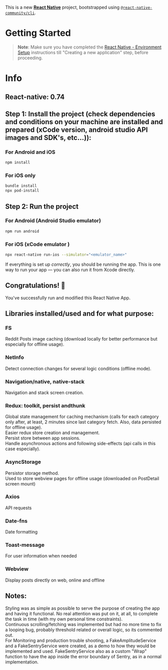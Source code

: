 This is a new [**React Native**](https://reactnative.dev) project, bootstrapped using [`@react-native-community/cli`](https://github.com/react-native-community/cli).

# Getting Started

>**Note**: Make sure you have completed the [React Native - Environment Setup](https://reactnative.dev/docs/environment-setup) instructions till "Creating a new application" step, before proceeding.

# Info
## React-native: 0.74


## Step 1: Install the project (check dependencies and conditions on your machine are installed and prepared (xCode version, android studio API images and SDK's, etc...)):
### For Android and iOS

```bash
npm install
```
### For iOS only 

```bash
bundle install
npx pod-install
```

## Step 2: Run the project
### For Android (Android Studio emulator)

```bash
npm run android
```

### For iOS (xCode emulator )
```bash
npx react-native run-ios --simulator="<emulator_name>"
```

If everything is set up _correctly_, you should be running the app.
This is one way to run your app — you can also run it from Xcode directly.


## Congratulations! :tada:

You've successfully run and modified this React Native App.

## Libraries installed/used and for what purpose:

### FS
Reddit Posts image caching (download locally for better performance but especially for offline usage).

### NetInfo
Detect connection changes for several logic conditions (offline mode).

### Navigation/native, native-stack
Navigation and stack screen creation.

### Redux: toolkit, persist andthunk
Global state management for caching mechanism (calls for each category only after, at least, 2 minutes since last category fetch. Also, data persisted for offline usage).\
Easier redux store creation and management.\
Persist store between app sessions.\
Handle asynchronous actions and following side-effects (api calls in this case especially).

### AsyncStorage
Persistor storage method.\
Used to store webview pages for offline usage (downloaded on PostDetail screen mount)

### Axios
API requests

### Date-fns
Date formatting

### Toast-message
For user information when needed

### Webview
Display posts directly on web, online and offline

## Notes:
Styling was as simple as possible to serve the purpose of creating the app and having it functional. No real attention was put on it, at all, to complete the task in time (with my own personal time constraints).\
Continuous scrolling/fetching was implemented but had no more time to fix a looping bug, probably threshold related or overall logic, so its commented out.\
For Monitoring and production trouble shooting, a FakeAmplitudeService and a FakeSentryService were created, as a demo to how they would be implemented and used. FakeSentryService also as a custom "Wrap" function to have the app inside the error boundary of Sentry, as in a normal implementation.

